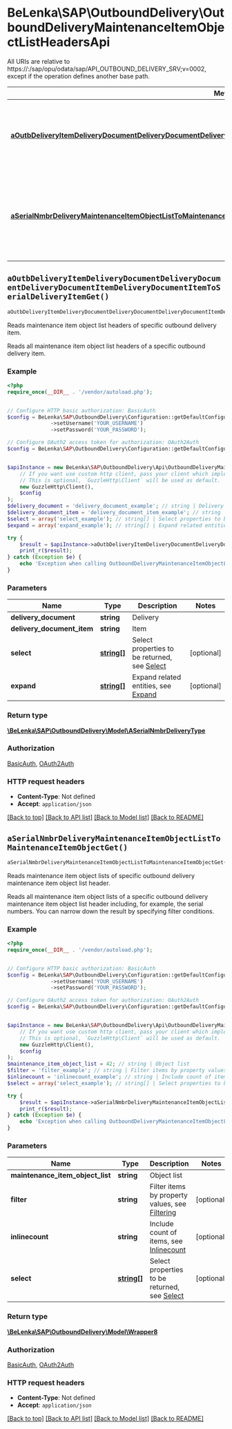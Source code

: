 # BeLenka\SAP\OutboundDelivery\OutboundDeliveryMaintenanceItemObjectListHeadersApi

All URIs are relative to https://:/sap/opu/odata/sap/API_OUTBOUND_DELIVERY_SRV;v&#x3D;0002, except if the operation defines another base path.

| Method | HTTP request | Description |
| ------------- | ------------- | ------------- |
| [**aOutbDeliveryItemDeliveryDocumentDeliveryDocumentDeliveryDocumentItemDeliveryDocumentItemToSerialDeliveryItemGet()**](OutboundDeliveryMaintenanceItemObjectListHeadersApi.md#aOutbDeliveryItemDeliveryDocumentDeliveryDocumentDeliveryDocumentItemDeliveryDocumentItemToSerialDeliveryItemGet) | **GET** /A_OutbDeliveryItem(DeliveryDocument&#x3D;&#39;{DeliveryDocument}&#39;,DeliveryDocumentItem&#x3D;&#39;{DeliveryDocumentItem}&#39;)/to_SerialDeliveryItem | Reads maintenance item object list headers of specific outbound delivery item. |
| [**aSerialNmbrDeliveryMaintenanceItemObjectListToMaintenanceItemObjectGet()**](OutboundDeliveryMaintenanceItemObjectListHeadersApi.md#aSerialNmbrDeliveryMaintenanceItemObjectListToMaintenanceItemObjectGet) | **GET** /A_SerialNmbrDelivery({MaintenanceItemObjectList})/to_MaintenanceItemObject | Reads maintenance item object lists of specific outbound delivery maintenance item object list header. |


## `aOutbDeliveryItemDeliveryDocumentDeliveryDocumentDeliveryDocumentItemDeliveryDocumentItemToSerialDeliveryItemGet()`

```php
aOutbDeliveryItemDeliveryDocumentDeliveryDocumentDeliveryDocumentItemDeliveryDocumentItemToSerialDeliveryItemGet($delivery_document, $delivery_document_item, $select, $expand): \BeLenka\SAP\OutboundDelivery\Model\ASerialNmbrDeliveryType
```

Reads maintenance item object list headers of specific outbound delivery item.

Reads all maintenance item object list headers of a specific outbound delivery item.

### Example

```php
<?php
require_once(__DIR__ . '/vendor/autoload.php');


// Configure HTTP basic authorization: BasicAuth
$config = BeLenka\SAP\OutboundDelivery\Configuration::getDefaultConfiguration()
              ->setUsername('YOUR_USERNAME')
              ->setPassword('YOUR_PASSWORD');

// Configure OAuth2 access token for authorization: OAuth2Auth
$config = BeLenka\SAP\OutboundDelivery\Configuration::getDefaultConfiguration()->setAccessToken('YOUR_ACCESS_TOKEN');


$apiInstance = new BeLenka\SAP\OutboundDelivery\Api\OutboundDeliveryMaintenanceItemObjectListHeadersApi(
    // If you want use custom http client, pass your client which implements `GuzzleHttp\ClientInterface`.
    // This is optional, `GuzzleHttp\Client` will be used as default.
    new GuzzleHttp\Client(),
    $config
);
$delivery_document = 'delivery_document_example'; // string | Delivery
$delivery_document_item = 'delivery_document_item_example'; // string | Item
$select = array('select_example'); // string[] | Select properties to be returned, see [Select](https://help.sap.com/doc/5890d27be418427993fafa6722cdc03b/Cloud/en-US/OdataV2.pdf#page=68)
$expand = array('expand_example'); // string[] | Expand related entities, see [Expand](https://help.sap.com/doc/5890d27be418427993fafa6722cdc03b/Cloud/en-US/OdataV2.pdf#page=63)

try {
    $result = $apiInstance->aOutbDeliveryItemDeliveryDocumentDeliveryDocumentDeliveryDocumentItemDeliveryDocumentItemToSerialDeliveryItemGet($delivery_document, $delivery_document_item, $select, $expand);
    print_r($result);
} catch (Exception $e) {
    echo 'Exception when calling OutboundDeliveryMaintenanceItemObjectListHeadersApi->aOutbDeliveryItemDeliveryDocumentDeliveryDocumentDeliveryDocumentItemDeliveryDocumentItemToSerialDeliveryItemGet: ', $e->getMessage(), PHP_EOL;
}
```

### Parameters

| Name | Type | Description  | Notes |
| ------------- | ------------- | ------------- | ------------- |
| **delivery_document** | **string**| Delivery | |
| **delivery_document_item** | **string**| Item | |
| **select** | [**string[]**](../Model/string.md)| Select properties to be returned, see [Select](https://help.sap.com/doc/5890d27be418427993fafa6722cdc03b/Cloud/en-US/OdataV2.pdf#page&#x3D;68) | [optional] |
| **expand** | [**string[]**](../Model/string.md)| Expand related entities, see [Expand](https://help.sap.com/doc/5890d27be418427993fafa6722cdc03b/Cloud/en-US/OdataV2.pdf#page&#x3D;63) | [optional] |

### Return type

[**\BeLenka\SAP\OutboundDelivery\Model\ASerialNmbrDeliveryType**](../Model/ASerialNmbrDeliveryType.md)

### Authorization

[BasicAuth](../../README.md#BasicAuth), [OAuth2Auth](../../README.md#OAuth2Auth)

### HTTP request headers

- **Content-Type**: Not defined
- **Accept**: `application/json`

[[Back to top]](#) [[Back to API list]](../../README.md#endpoints)
[[Back to Model list]](../../README.md#models)
[[Back to README]](../../README.md)

## `aSerialNmbrDeliveryMaintenanceItemObjectListToMaintenanceItemObjectGet()`

```php
aSerialNmbrDeliveryMaintenanceItemObjectListToMaintenanceItemObjectGet($maintenance_item_object_list, $filter, $inlinecount, $select): \BeLenka\SAP\OutboundDelivery\Model\Wrapper8
```

Reads maintenance item object lists of specific outbound delivery maintenance item object list header.

Reads all maintenance item object lists of a specific outbound delivery maintenance item object list header including, for example, the serial numbers. You can narrow down the result by specifying filter conditions.

### Example

```php
<?php
require_once(__DIR__ . '/vendor/autoload.php');


// Configure HTTP basic authorization: BasicAuth
$config = BeLenka\SAP\OutboundDelivery\Configuration::getDefaultConfiguration()
              ->setUsername('YOUR_USERNAME')
              ->setPassword('YOUR_PASSWORD');

// Configure OAuth2 access token for authorization: OAuth2Auth
$config = BeLenka\SAP\OutboundDelivery\Configuration::getDefaultConfiguration()->setAccessToken('YOUR_ACCESS_TOKEN');


$apiInstance = new BeLenka\SAP\OutboundDelivery\Api\OutboundDeliveryMaintenanceItemObjectListHeadersApi(
    // If you want use custom http client, pass your client which implements `GuzzleHttp\ClientInterface`.
    // This is optional, `GuzzleHttp\Client` will be used as default.
    new GuzzleHttp\Client(),
    $config
);
$maintenance_item_object_list = 42; // string | Object list
$filter = 'filter_example'; // string | Filter items by property values, see [Filtering](https://help.sap.com/doc/5890d27be418427993fafa6722cdc03b/Cloud/en-US/OdataV2.pdf#page=64)
$inlinecount = 'inlinecount_example'; // string | Include count of items, see [Inlinecount](https://help.sap.com/doc/5890d27be418427993fafa6722cdc03b/Cloud/en-US/OdataV2.pdf#page=67)
$select = array('select_example'); // string[] | Select properties to be returned, see [Select](https://help.sap.com/doc/5890d27be418427993fafa6722cdc03b/Cloud/en-US/OdataV2.pdf#page=68)

try {
    $result = $apiInstance->aSerialNmbrDeliveryMaintenanceItemObjectListToMaintenanceItemObjectGet($maintenance_item_object_list, $filter, $inlinecount, $select);
    print_r($result);
} catch (Exception $e) {
    echo 'Exception when calling OutboundDeliveryMaintenanceItemObjectListHeadersApi->aSerialNmbrDeliveryMaintenanceItemObjectListToMaintenanceItemObjectGet: ', $e->getMessage(), PHP_EOL;
}
```

### Parameters

| Name | Type | Description  | Notes |
| ------------- | ------------- | ------------- | ------------- |
| **maintenance_item_object_list** | **string**| Object list | |
| **filter** | **string**| Filter items by property values, see [Filtering](https://help.sap.com/doc/5890d27be418427993fafa6722cdc03b/Cloud/en-US/OdataV2.pdf#page&#x3D;64) | [optional] |
| **inlinecount** | **string**| Include count of items, see [Inlinecount](https://help.sap.com/doc/5890d27be418427993fafa6722cdc03b/Cloud/en-US/OdataV2.pdf#page&#x3D;67) | [optional] |
| **select** | [**string[]**](../Model/string.md)| Select properties to be returned, see [Select](https://help.sap.com/doc/5890d27be418427993fafa6722cdc03b/Cloud/en-US/OdataV2.pdf#page&#x3D;68) | [optional] |

### Return type

[**\BeLenka\SAP\OutboundDelivery\Model\Wrapper8**](../Model/Wrapper8.md)

### Authorization

[BasicAuth](../../README.md#BasicAuth), [OAuth2Auth](../../README.md#OAuth2Auth)

### HTTP request headers

- **Content-Type**: Not defined
- **Accept**: `application/json`

[[Back to top]](#) [[Back to API list]](../../README.md#endpoints)
[[Back to Model list]](../../README.md#models)
[[Back to README]](../../README.md)

